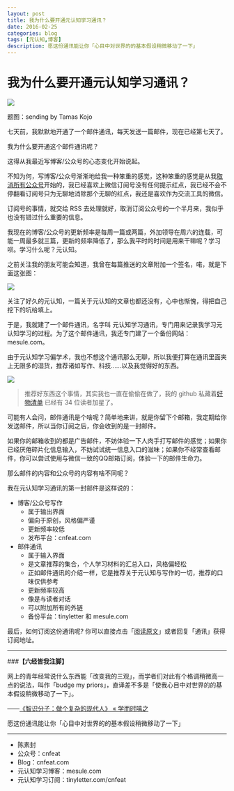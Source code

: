 ```yaml
---
layout: post
title: 我为什么要开通元认知学习通讯？
date: 2016-02-25
categories: blog
tags: [元认知,博客]
description: 愿这份通讯能让你「心目中对世界的的基本假设稍微移动了一下」
---
```






# 我为什么要开通元认知学习通讯？



![](https://mmbiz.qlogo.cn/mmbiz/HRoY0QT1GiabhB9LYyVjuYKmqy7QaNJicNcvXpWRlgvMjRamXHOpFjXGheBgCibEQbGmA7tTWjdxibYBn4ha4MzRzQ/0?wx_fmt=gif)



题图：sending by Tamas Kojo


七天前，我默默地开通了一个邮件通讯，每天发送一篇邮件，现在已经第七天了。

我为什么要开通这个邮件通讯呢？

这得从我最近写博客/公众号的心态变化开始说起。

不知为何，写博客/公众号渐渐地给我一种笨重的感觉，这种笨重的感觉是从我[取消所有公众号](http://t.cn/RG9FHEv)开始的，我已经喜欢上微信订阅号没有任何提示红点，我已经不会不停翻看订阅号只为无聊地消除那个无聊的红点，我还是喜欢作为交流工具的微信。

订阅号的事情，就交给 RSS 去处理就好，取消订阅公众号的一个半月来，我似乎也没有错过什么重要的信息。

我现在的博客/公众号的更新频率是每周一篇或两篇，外加领导在周六的连载，可能一周最多就三篇，更新的频率降低了，那么我平时的时间是用来干嘛呢？学习呗。学习什么呢？元认知。

之前关注我的朋友可能会知道，我曾在每篇推送的文章附加一个签名，喏，就是下面这张图：

![](http://7d9mjz.com1.z0.glb.clouddn.com/20150913-220033.jpg)

关注了好久的元认知，一篇关于元认知的文章也都还没有，心中也惭愧，得把自己挖下的坑给填上。

于是，我就建了一个邮件通讯，名字叫 元认知学习通讯，专门用来记录我学习元认知学习的过程。为了这个邮件通讯，我还专门建了一个备份网站：mesule.com。

由于元认知学习偏学术，我也不想这个通讯那么无聊，所以我便打算在通讯里面夹上无限多的湿货，推荐诸如写作、科技……以及我觉得好的东西。


![](http://openmindclub.qiniudn.com/cnfeat/image/MesuleSub2.jpg)

>推荐好东西这个事情，其实我也一直在偷偷在做了，我的 github 私藏着[好物清单](https://github.com/cnfeat/GoodThingList) 已经有 34 位读者加星了。

可能有人会问，邮件通讯是个啥呢？简单地来讲，就是你留下个邮箱，我定期给你发送邮件，所以当你订阅之后，你会收到的是一封邮件。

如果你的邮箱收到的都是广告邮件，不妨体验一下人肉手打写邮件的感觉；如果你已经厌倦碎片化信息输入，不妨试试统一信息入口的滋味；如果你不经常查看邮件，你可以尝试使用与微信一致的QQ邮箱订阅，体验一下的邮件生命力。

那么邮件的内容和公众号的内容有啥不同呢？

我在元认知学习通讯的第一封邮件是这样说的：

- 博客/公众号写作
	+ 属于输出界面
	+ 偏向于原创，风格偏严谨
	+ 更新频率较低
	+ 发布平台：cnfeat.com
- 邮件通讯
	+ 属于输入界面
	+ 是文章推荐的集合，个人学习材料的汇总入口，风格偏轻松
	+ 正如邮件通讯的介绍一样，它是推荐关于元认知与写作的一切，推荐的口味仅供参考
	+ 更新频率较高
	+ 像是与读者对话
	+ 可以附加所有的外链
	+ 备份平台：tinyletter 和 mesule.com


最后，如何订阅这份通讯呢? 你可以直接点击「[阅读原文](tinyletter.com/cnfeat)」或者回复「通讯」获得订阅地址。


----

###**【六经皆我注脚】**


网上的青年经常说什么东西能「改变我的三观」，而学者们对此有个格调稍微高一点的说法，叫作「budge my priors」，直译差不多是「使我心目中对世界的的基本假设稍微移动了一下」。 

——[《智识分子：做个复杂的现代人》 « 学而时嘻之](http://www.geekonomics10000.com/940)

愿这份通讯能让你「心目中对世界的的基本假设稍微移动了一下」



----

- 陈素封
- 公众号：cnfeat
- Blog：cnfeat.com
- 元认知学习博客：mesule.com
- 元认知学习订阅：tinyletter.com/cnfeat








